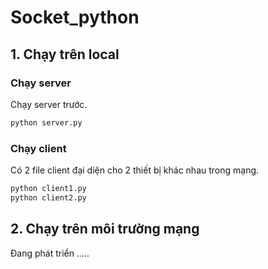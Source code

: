 # Socket_python

## 1. Chạy trên local
### Chạy server
Chạy server trước.
```bash
python server.py
```
### Chạy client
Có 2 file client đại diện cho 2 thiết bị khác nhau trong mạng.
```bash
python client1.py
python client2.py
```
## 2. Chạy trên môi trường mạng
Đang phát triển .....